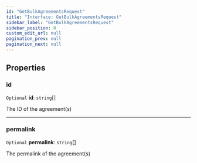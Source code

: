 ```yaml
---
id: "GetBulkAgreementsRequest"
title: "Interface: GetBulkAgreementsRequest"
sidebar_label: "GetBulkAgreementsRequest"
sidebar_position: 0
custom_edit_url: null
pagination_prev: null
pagination_next: null
---
```


## Properties

### id

 `Optional` **id**: `string`[]

The ID of the agreement(s)

___

### permalink

 `Optional` **permalink**: `string`[]

The permalink of the agreement(s)
